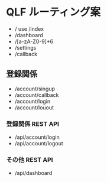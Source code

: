 # QLF ルーティング案

* / use /index
* /dashboard
* /[a-zA-Z0-9]*6
* /settings
* /callback

## 登録関係
* /account/singup
* /account/callback
* /account/login
* /account/louout

### 登録関係 REST API
* /api/account/login
* /api/account/logout

### その他 REST API
* /api/dashboard
